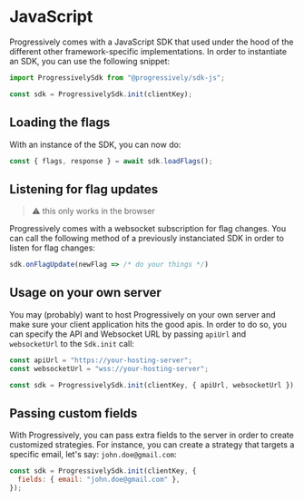 # JavaScript

Progressively comes with a JavaScript SDK that used under the hood of the different other framework-specific implementations. In order to instantiate an SDK, you can use the following snippet:

```javascript
import ProgressivelySdk from "@progressively/sdk-js";

const sdk = ProgressivelySdk.init(clientKey);
```

## Loading the flags

With an instance of the SDK, you can now do:

```javascript
const { flags, response } = await sdk.loadFlags();
```

## Listening for flag updates

> :warning: this only works in the browser

Progressively comes with a websocket subscription for flag changes. You can call the following method of a previously instanciated SDK in order to listen for flag changes:

```javascript
sdk.onFlagUpdate(newFlag => /* do your things */)
```

## Usage on your own server

You may (probably) want to host Progressively on your own server and make sure your client application hits the good apis. In order to do so, you can specify the API and Websocket URL by passing `apiUrl` and `websocketUrl` to the `Sdk.init` call:

```javascript
const apiUrl = "https://your-hosting-server";
const websocketUrl = "wss://your-hosting-server";

const sdk = ProgressivelySdk.init(clientKey, { apiUrl, websocketUrl });
```

## Passing custom fields

With Progressively, you can pass extra fields to the server in order to create customized strategies. For instance, you can create a strategy that targets a specific email, let's say: `john.doe@gmail.com`:

```jsx
const sdk = ProgressivelySdk.init(clientKey, {
  fields: { email: "john.doe@gmail.com" },
});
```
